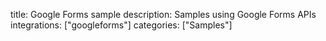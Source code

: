 title: Google Forms sample
description: Samples using Google Forms APIs
integrations: ["googleforms"]
categories: ["Samples"]
